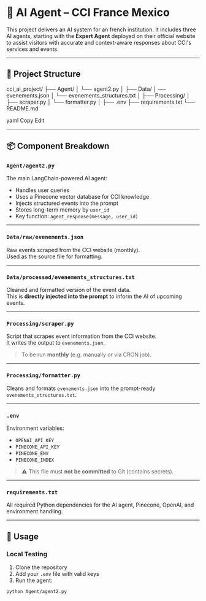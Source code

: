 # 🤖 AI Agent – CCI France Mexico

This project delivers an AI system for an french institution. It includes three AI agents, starting with the **Expert Agent** deployed on their official website to assist visitors with accurate and context-aware responses about CCI's services and events.

---

## 📁 Project Structure

cci_ai_project/
├── Agent/
│ └── agent2.py
│
├── Data/
│ ── evenements.json
│ └── evenements_structures.txt
│
├── Processing/
│ ├── scraper.py
│ └── formatter.py
│
├── .env
├── requirements.txt
└── README.md

yaml
Copy
Edit

---

## 📦 Component Breakdown

### `Agent/agent2.py`

The main LangChain-powered AI agent:

- Handles user queries
- Uses a Pinecone vector database for CCI knowledge
- Injects structured events into the prompt
- Stores long-term memory by `user_id`
- Key function: `agent_response(message, user_id)`

---

### `Data/raw/evenements.json`

Raw events scraped from the CCI website (monthly).  
Used as the source file for formatting.

---

### `Data/processed/evenements_structures.txt`

Cleaned and formatted version of the event data.  
This is **directly injected into the prompt** to inform the AI of upcoming events.

---

### `Processing/scraper.py`

Script that scrapes event information from the CCI website.  
It writes the output to `evenements.json`.

> To be run **monthly** (e.g. manually or via CRON job).

---

### `Processing/formatter.py`

Cleans and formats `evenements.json` into the prompt-ready `evenements_structures.txt`.

---

### `.env`

Environment variables:

- `OPENAI_API_KEY`
- `PINECONE_API_KEY`
- `PINECONE_ENV`
- `PINECONE_INDEX`

> ⚠️ This file must **not be committed** to Git (contains secrets).

---

### `requirements.txt`

All required Python dependencies for the AI agent, Pinecone, OpenAI, and environment handling.

---

## 🚀 Usage

### Local Testing

1. Clone the repository
2. Add your `.env` file with valid keys
3. Run the agent:

```bash
python Agent/agent2.py
```
